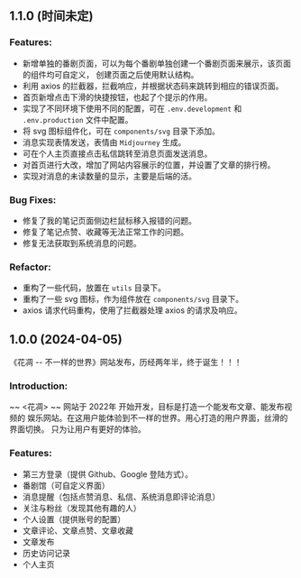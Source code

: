 ## 1.1.0 (时间未定)

### Features:

- 新增单独的番剧页面，可以为每个番剧单独创建一个番剧页面来展示，该页面的组件均可自定义，
创建页面之后使用默认结构。
- 利用 axios 的拦截器，拦截响应，并根据状态码来跳转到相应的错误页面。
- 首页新增点击下滑的快捷按钮，也起了个提示的作用。
- 实现了不同环境下使用不同的配置，可在 `.env.development` 和 `.env.production`
文件中配置。
- 将 svg 图标组件化，可在 `components/svg` 目录下添加。
- 消息实现表情发送，表情由 `Midjourney` 生成。
- 可在个人主页直接点击私信跳转至消息页面发送消息。
- 对首页进行大改，增加了网站内容展示的位置，并设置了文章的排行榜。
- 实现对消息的未读数量的显示，主要是后端的活。

### Bug Fixes:

- 修复了我的笔记页面侧边栏鼠标移入报错的问题。
- 修复了笔记点赞、收藏等无法正常工作的问题。
- 修复无法获取到系统消息的问题。

### Refactor:

- 重构了一些代码，放置在 `utils` 目录下。
- 重构了一些 svg 图标，作为组件放在 `components/svg` 目录下。
- axios 请求代码重构，使用了拦截器处理 axios 的请求及响应。


## 1.0.0 (2024-04-05)

《花凋 -- 不一样的世界》网站发布，历经两年半，终于诞生！！！

### Introduction:

~~ <花凋> ~~ 网站于 2022年 开始开发，目标是打造一个能发布文章、能发布视频的
娱乐网站。在这用户能体验到不一样的世界。用心打造的用户界面，丝滑的界面切换。
只为让用户有更好的体验。

### Features:

- 第三方登录（提供 Github、Google 登陆方式）。
- 番剧馆（可自定义界面）
- 消息提醒（包括点赞消息、私信、系统消息即评论消息）
- 关注与粉丝（发现其他有趣的人）
- 个人设置（提供账号的配置）
- 文章评论、文章点赞、文章收藏
- 文章发布
- 历史访问记录
- 个人主页

